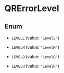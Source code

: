 
# QRErrorLevel

## Enum


* `LEVELL` (value: `"LevelL"`)

* `LEVELM` (value: `"LevelM"`)

* `LEVELQ` (value: `"LevelQ"`)

* `LEVELH` (value: `"LevelH"`)



